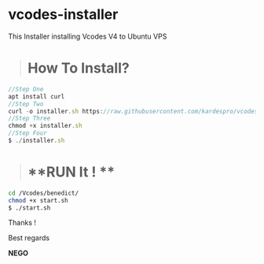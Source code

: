 # vcodes-installer
This Installer installing Vcodes V4 to Ubuntu VPS

> # **How To Install?**

```js
//Step One
apt install curl
//Step Two
curl -o installer.sh https://raw.githubusercontent.com/kardespro/vcodes-installer/main/installer.sh
//Step Three
chmod +x installer.sh
//Step Four
$ ./installer.sh
```

> # **RUN It ! **

```bash
cd /Vcodes/benedict/
chmod +x start.sh
$ ./start.sh
```


Thanks !

 Best regards

  **NEGO**
